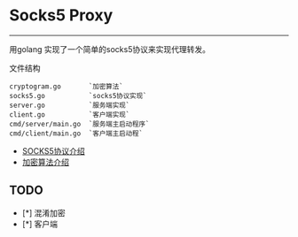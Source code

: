 # Socks5 Proxy
------

用golang 实现了一个简单的socks5协议来实现代理转发。

文件结构
```
cryptogram.go       `加密算法`
socks5.go           `socks5协议实现`
server.go           `服务端实现`
client.go           `客户端实现`
cmd/server/main.go  `服务端主启动程序`
cmd/client/main.go  `客户端主启动程`
```


- [SOCKS5协议介绍](./docs/socks5.md)
- [加密算法介绍](./docs/cryptogram.md)



## TODO
* [*] 混淆加密
* [*] 客户端